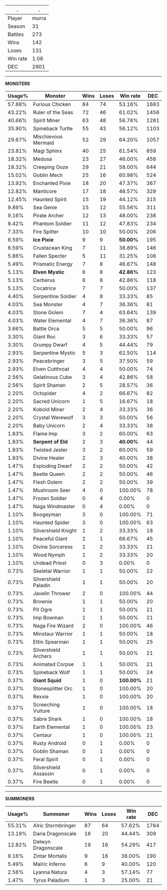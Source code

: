 .|.
|-|-
Player|murra
Season|31
Battles|273
Wins|142
Loses|131
Win rate|1.08
DEC|2901

---
**MONSTERS**

Usage%|Monster|Wins|Loses|Win rate|DEC|
-|-|-|-|-|-|
57.88%|Furious Chicken|84|74|53.16%|1683|
43.22%|Ruler of the Seas|72|46|61.02%|1456|
40.66%|Spirit Miner|63|48|56.76%|1281|
35.90%|Spineback Turtle|55|43|56.12%|1103|
29.67%|Mischievous Mermaid|52|29|64.20%|1057|
23.81%|Magi Sphinx|40|25|61.54%|859|
18.32%|Medusa|23|27|46.00%|458|
18.32%|Creeping Ooze|29|21|58.00%|644|
15.02%|Goblin Mech|25|16|60.98%|524|
13.92%|Enchanted Pixie|18|20|47.37%|367|
12.82%|Manticore|17|18|48.57%|329|
12.45%|Haunted Spirit|15|19|44.12%|315|
9.89%|Sea Genie|15|12|55.56%|311|
9.16%|Pirate Archer|12|13|48.00%|238|
8.42%|Phantom Soldier|11|12|47.83%|234|
7.33%|Fire Spitter|10|10|50.00%|206|
6.59%|**Ice Pixie**|9|9|**50.00%**|195|
6.59%|Crustacean King|7|11|38.89%|146|
5.86%|Fallen Specter|5|11|31.25%|108|
5.49%|Prismatic Energy|7|8|46.67%|148|
5.13%|**Elven Mystic**|6|8|**42.86%**|123|
5.13%|Cerberus|6|8|42.86%|118|
5.13%|Cocatrice|7|7|50.00%|137|
4.40%|Serpentine Soldier|4|8|33.33%|85|
4.03%|Sea Monster|4|7|36.36%|81|
4.03%|Stone Golem|7|4|63.64%|139|
4.03%|Water Elemental|4|7|36.36%|87|
3.66%|Battle Orca|5|5|50.00%|96|
3.30%|Giant Roc|3|6|33.33%|57|
3.30%|Grumpy Dwarf|4|5|44.44%|79|
2.93%|Serpentine Mystic|5|3|62.50%|114|
2.93%|Peacebringer|3|5|37.50%|59|
2.93%|Elven Cutthroat|4|4|50.00%|74|
2.56%|Gelatinous Cube|3|4|42.86%|58|
2.56%|Spirit Shaman|2|5|28.57%|36|
2.20%|Octopider|4|2|66.67%|82|
2.20%|Sacred Unicorn|1|5|16.67%|18|
2.20%|Kobold Miner|2|4|33.33%|36|
2.20%|Crystal Werewolf|3|3|50.00%|56|
2.20%|Baby Unicorn|2|4|33.33%|38|
1.83%|Flame Imp|3|2|60.00%|63|
1.83%|**Serpent of Eld**|2|3|**40.00%**|44|
1.83%|Twisted Jester|3|2|60.00%|59|
1.83%|Divine Healer|2|3|40.00%|38|
1.47%|Exploding Dwarf|2|2|50.00%|42|
1.47%|Beetle Queen|2|2|50.00%|46|
1.47%|Flesh Golem|2|2|50.00%|39|
1.47%|Mushroom Seer|4|0|100.00%|78|
1.47%|Frozen Soldier|0|4|0.00%|0|
1.47%|Naga Windmaster|0|4|0.00%|0|
1.10%|Boogeyman|3|0|100.00%|71|
1.10%|Haunted Spider|3|0|100.00%|63|
1.10%|Silvershield Knight|1|2|33.33%|18|
1.10%|Peaceful Giant|2|1|66.67%|45|
1.10%|Divine Sorceress|1|2|33.33%|21|
1.10%|Wood Nymph|1|2|33.33%|20|
1.10%|Undead Priest|0|3|0.00%|0|
0.73%|Skeletal Warrior|1|1|50.00%|22|
0.73%|Silvershield Paladin|1|1|50.00%|20|
0.73%|Javelin Thrower|2|0|100.00%|44|
0.73%|Brownie|1|1|50.00%|20|
0.73%|Pit Ogre|1|1|50.00%|21|
0.73%|Imp Bowman|1|1|50.00%|21|
0.73%|Naga Fire Wizard|2|0|100.00%|46|
0.73%|Minotaur Warrior|1|1|50.00%|18|
0.73%|Ettin Spearman|1|1|50.00%|25|
0.73%|Silvershield Archers|1|1|50.00%|21|
0.73%|Animated Corpse|1|1|50.00%|21|
0.73%|Spineback Wolf|1|1|50.00%|24|
0.37%|**Giant Squid**|1|0|**100.00%**|21|
0.37%|Stonesplitter Orc|1|0|100.00%|20|
0.37%|Rexxie|1|0|100.00%|20|
0.37%|Screeching Vulture|1|0|100.00%|18|
0.37%|Sabre Shark|1|0|100.00%|18|
0.37%|Earth Elemental|1|0|100.00%|23|
0.37%|Centaur|1|0|100.00%|21|
0.37%|Rusty Android|0|1|0.00%|0|
0.37%|Goblin Shaman|0|1|0.00%|0|
0.37%|Feral Spirit|0|1|0.00%|0|
0.37%|Silvershield Assassin|0|1|0.00%|0|
0.37%|Fire Beetle|0|1|0.00%|0|

---
**SUMMONERS**

Usage%|Summoner|Wins|Loses|Win rate|DEC|
-|-|-|-|-|-|
55.31%|Alric Stormbringer|87|64|57.62%|1764|
13.19%|Daria Dragonscale|16|20|44.44%|309|
12.82%|Delwyn Dragonscale|19|16|54.29%|417|
9.16%|Zintar Mortalis|9|16|36.00%|190|
5.49%|Malric Inferno|6|9|40.00%|120|
2.56%|Lyanna Natura|4|3|57.14%|77|
1.47%|Tyrus Paladium|1|3|25.00%|21|
